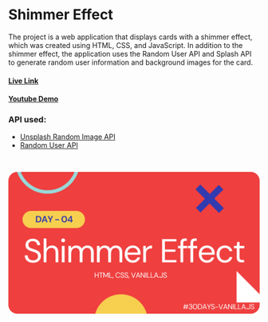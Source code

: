 # Shimmer Effect

The project is a web application that displays cards with a shimmer effect, which was created using HTML, CSS, and JavaScript. In addition to the shimmer effect, the application uses the Random User API and Splash API to generate random user information and background images for the card.

#### [Live Link]()

#### [Youtube Demo]()

### API used:

- [Unsplash Random Image API](https://source.unsplash.com/)
- [Random User API](https://randomuser.me/api/)

<br/>

![Demo-screenshot-1](./assets/img/shimmer.png)
